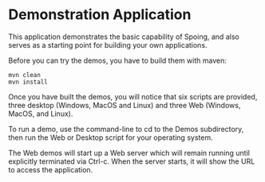 Demonstration Application
=========================

This application demonstrates the basic capability of Spoing, and also serves as a starting point for building your own applications.

Before you can try the demos, you have to build them with maven:

	mvn clean
	mvn install

Once you have built the demos, you will notice that six scripts are
provided, three desktop (Windows, MacOS and Linux) and three Web
(Windows, MacOS, and Linux).

To run a demo, use the command-line to cd to the Demos subdirectory,
then run the Web or Desktop script for your operating system.

The Web demos will start up a Web server which will remain running
until explicitly terminated via Ctrl-c. When the server starts, it
will show the URL to access the application.

